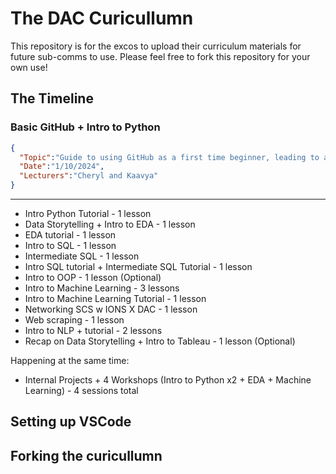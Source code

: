 # The DAC Curicullumn
This repository is for the excos to upload their curriculum materials for future sub-comms to use. Please feel free to fork this repository for your own use!

## The Timeline

### Basic GitHub + Intro to Python 
```json
{
  "Topic":"Guide to using GitHub as a first time beginner, leading to an introduction to Python syntax",
  "Date":"1/10/2024",
  "Lecturers":"Cheryl and Kaavya"
}
```
---

* Intro Python Tutorial - 1 lesson
* Data Storytelling + Intro to EDA - 1 lesson
* EDA tutorial - 1 lesson
* Intro to SQL - 1 lesson
* Intermediate SQL - 1 lesson
* Intro SQL tutorial + Intermediate SQL Tutorial - 1 lesson
* Intro to OOP - 1 lesson (Optional)
* Intro to Machine Learning - 3 lessons
* Intro to Machine Learning Tutorial - 1 lesson
* Networking SCS w IONS X DAC - 1 lesson
* Web scraping - 1 lesson
* Intro to NLP + tutorial - 2 lessons
* Recap on Data Storytelling + Intro to Tableau - 1 lesson (Optional)

Happening at the same time: 
* Internal Projects + 4 Workshops (Intro to Python x2 + EDA + Machine Learning) - 4 sessions total

## Setting up VSCode

## Forking the curicullumn
